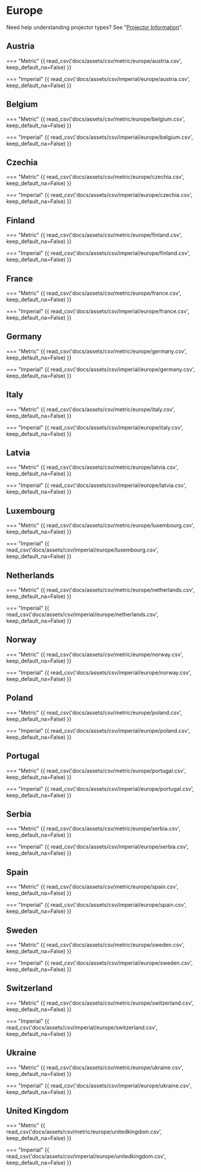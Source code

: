 # Europe

Need help understanding projector types? See "[Projector Information](../projectorinformation.md)".

## Austria

=== "Metric"
    {{ read_csv('docs/assets/csv/metric/europe/austria.csv', keep_default_na=False) }}

=== "Imperial"
    {{ read_csv('docs/assets/csv/imperial/europe/austria.csv', keep_default_na=False) }}

## Belgium

=== "Metric"
    {{ read_csv('docs/assets/csv/metric/europe/belgium.csv', keep_default_na=False) }}

=== "Imperial"
    {{ read_csv('docs/assets/csv/imperial/europe/belgium.csv', keep_default_na=False) }}

## Czechia

=== "Metric"
    {{ read_csv('docs/assets/csv/metric/europe/czechia.csv', keep_default_na=False) }}

=== "Imperial"
    {{ read_csv('docs/assets/csv/imperial/europe/czechia.csv', keep_default_na=False) }}

## Finland

=== "Metric"
    {{ read_csv('docs/assets/csv/metric/europe/finland.csv', keep_default_na=False) }}

=== "Imperial"
    {{ read_csv('docs/assets/csv/imperial/europe/finland.csv', keep_default_na=False) }}

## France

=== "Metric"
    {{ read_csv('docs/assets/csv/metric/europe/france.csv', keep_default_na=False) }}

=== "Imperial"
    {{ read_csv('docs/assets/csv/imperial/europe/france.csv', keep_default_na=False) }}

## Germany

=== "Metric"
    {{ read_csv('docs/assets/csv/metric/europe/germany.csv', keep_default_na=False) }}

=== "Imperial"
    {{ read_csv('docs/assets/csv/imperial/europe/germany.csv', keep_default_na=False) }}

## Italy

=== "Metric"
    {{ read_csv('docs/assets/csv/metric/europe/italy.csv', keep_default_na=False) }}

=== "Imperial"
    {{ read_csv('docs/assets/csv/imperial/europe/italy.csv', keep_default_na=False) }}

## Latvia

=== "Metric"
    {{ read_csv('docs/assets/csv/metric/europe/latvia.csv', keep_default_na=False) }}

=== "Imperial"
    {{ read_csv('docs/assets/csv/imperial/europe/latvia.csv', keep_default_na=False) }}

## Luxembourg

=== "Metric"
    {{ read_csv('docs/assets/csv/metric/europe/luxembourg.csv', keep_default_na=False) }}

=== "Imperial"
    {{ read_csv('docs/assets/csv/imperial/europe/luxembourg.csv', keep_default_na=False) }}

## Netherlands

=== "Metric"
    {{ read_csv('docs/assets/csv/metric/europe/netherlands.csv', keep_default_na=False) }}

=== "Imperial"
    {{ read_csv('docs/assets/csv/imperial/europe/netherlands.csv', keep_default_na=False) }}

## Norway

=== "Metric"
    {{ read_csv('docs/assets/csv/metric/europe/norway.csv', keep_default_na=False) }}

=== "Imperial"
    {{ read_csv('docs/assets/csv/imperial/europe/norway.csv', keep_default_na=False) }}

## Poland

=== "Metric"
    {{ read_csv('docs/assets/csv/metric/europe/poland.csv', keep_default_na=False) }}

=== "Imperial"
    {{ read_csv('docs/assets/csv/imperial/europe/poland.csv', keep_default_na=False) }}

## Portugal

=== "Metric"
    {{ read_csv('docs/assets/csv/metric/europe/portugal.csv', keep_default_na=False) }}

=== "Imperial"
    {{ read_csv('docs/assets/csv/imperial/europe/portugal.csv', keep_default_na=False) }}

## Serbia

=== "Metric"
    {{ read_csv('docs/assets/csv/metric/europe/serbia.csv', keep_default_na=False) }}

=== "Imperial"
    {{ read_csv('docs/assets/csv/imperial/europe/serbia.csv', keep_default_na=False) }}

## Spain

=== "Metric"
    {{ read_csv('docs/assets/csv/metric/europe/spain.csv', keep_default_na=False) }}

=== "Imperial"
    {{ read_csv('docs/assets/csv/imperial/europe/spain.csv', keep_default_na=False) }}

## Sweden

=== "Metric"
    {{ read_csv('docs/assets/csv/metric/europe/sweden.csv', keep_default_na=False) }}

=== "Imperial"
    {{ read_csv('docs/assets/csv/imperial/europe/sweden.csv', keep_default_na=False) }}

## Switzerland

=== "Metric"
    {{ read_csv('docs/assets/csv/metric/europe/switzerland.csv', keep_default_na=False) }}

=== "Imperial"
    {{ read_csv('docs/assets/csv/imperial/europe/switzerland.csv', keep_default_na=False) }}

## Ukraine

=== "Metric"
    {{ read_csv('docs/assets/csv/metric/europe/ukraine.csv', keep_default_na=False) }}

=== "Imperial"
    {{ read_csv('docs/assets/csv/imperial/europe/ukraine.csv', keep_default_na=False) }}

## United Kingdom

=== "Metric"
    {{ read_csv('docs/assets/csv/metric/europe/unitedkingdom.csv', keep_default_na=False) }}

=== "Imperial"
    {{ read_csv('docs/assets/csv/imperial/europe/unitedkingdom.csv', keep_default_na=False) }}
